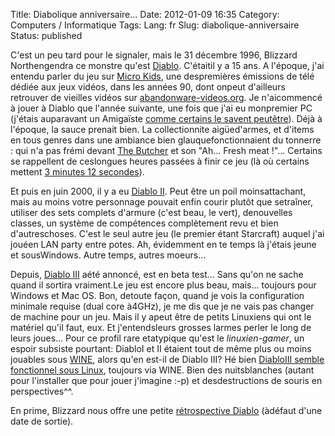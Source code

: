 Title: Diabolique anniversaire...
Date: 2012-01-09 16:35
Category: Computers / Informatique
Tags:
Lang: fr
Slug: diabolique-anniversaire
Status: published

C'est un peu tard pour le signaler, mais le 31 décembre 1996, Blizzard Northengendra ce monstre qu'est [Diablo](\%22http://fr.wikipedia.org/wiki/Diablo_%28jeu_vid%C3%A9o%29\%22). C'étaitil y a 15 ans. A l'époque, j'ai entendu parler du jeu sur [Micro Kids](\%22http://fr.wikipedia.org/wiki/Micro_Kid%27s\%22), une despremières émissions de télé dédiée aux jeux vidéos, dans les années 90, dont onpeut d'ailleurs retrouver de vieilles vidéos sur [abandonware-videos.org](\%22http://www.abandonware-videos.org\%22). Je n'aicommencé à jouer à Diablo que l'année suivante, une fois que j'ai eu monpremier PC (j'étais auparavant un Amigaïste [comme certains le savent peutêtre](\%22/post/2007/05/14/Tuer-du-monstre-se-relaxer\%22)). Déjà à l'époque, la sauce prenait bien. La collectionnite aigüed'armes, et d'items en tous genres dans une ambiance bien glauquefonctionnaient du tonnerre : qui n'a pas frémi devant [The Butcher](\%22http://www.dailymotion.com/video/xgel9l_hd-diablo-1-the-butcher-le-boucher_videogames\%22) et son "Ah... Fresh meat !"... Certains se rappellent de ceslongues heures passées à finir ce jeu (là où certains mettent [3 minutes 12 secondes](\%22http://speeddemosarchive.com/Diablo.html\%22)).

Et puis en juin 2000, il y a eu [Diablo II](\%22http://fr.wikipedia.org/wiki/Diablo_II\%22). Peut être un poil moinsattachant, mais au moins votre personnage pouvait enfin courir plutôt que setraîner, utiliser des sets complets d'armure (c'est beau, le vert), denouvelles classes, un système de compétences complètement revu et bien d'autreschoses. C'est le seul autre jeu (le premier étant Starcraft) auquel j'ai jouéen LAN party entre potes. Ah, évidemment en te temps là j'étais jeune et sousWindows. Autre temps, autres moeurs...

Depuis, [Diablo III](\%22http://fr.wikipedia.org/wiki/Diablo_III\%22) aété annoncé, est en beta test... Sans qu'on ne sache quand il sortira vraiment.Le jeu est encore plus beau, mais... toujours pour Windows et Mac OS. Bon, detoute façon, quand je vois la configuration minimale requise (dual core à4GHz), je me dis que je ne vais pas changer de machine pour un jeu. Mais il y apeut être de petits Linuxiens qui ont le matériel qu'il faut, eux. Et j'entendsleurs grosses larmes perler le long de leurs joues... Pour ce profil rare etatypique qu'est le *linuxien-gamer*, un espoir subsiste pourtant: DiabloI et II étaient tout de même plus ou moins jouables sous [WINE](\%22http://fr.wikipedia.org/wiki/WINE\%22), alors qu'en est-il de Diablo III? Hé bien [DiabloIII semble fonctionnel sous Linux](\%22http://osarena.org/linux/opensuse/how-to-play-diablo-3-in-opensuse.html\%22), toujours via WINE. Bien des nuitsblanches (autant pour l'installer que pour jouer j'imagine :-p) et desdestructions de souris en perspectives\^\^.

En prime, Blizzard nous offre une petite [rétrospective Diablo](\%22http://eu.battle.net/d3/fr/game/anniversary/\%22) (àdéfaut d'une date de sortie).

